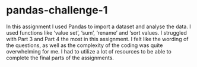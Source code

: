 # pandas-challenge-1
In this assignment I used Pandas to import a dataset and analyse the data. I used functions like ‘value set’, ‘sum’, ‘rename’ and ‘sort values. I struggled with Part 3 and Part 4 the most in this assignment. I felt like the wording of the questions, as well as the complexity of the coding was quite overwhelming for me. I had to utilize a lot of resources to be able to complete the final parts of the assignments.
